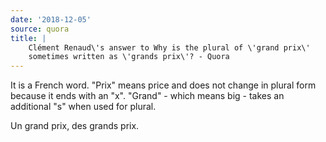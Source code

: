```yaml
---
date: '2018-12-05'
source: quora
title: |
    Clément Renaud\'s answer to Why is the plural of \'grand prix\'
    sometimes written as \'grands prix\'? - Quora
---
```


It is a French word. "Prix" means price and does not change in plural
form because it ends with an "x". "Grand" - which means big - takes an
additional "s" when used for plural.

Un grand prix, des grands prix.
